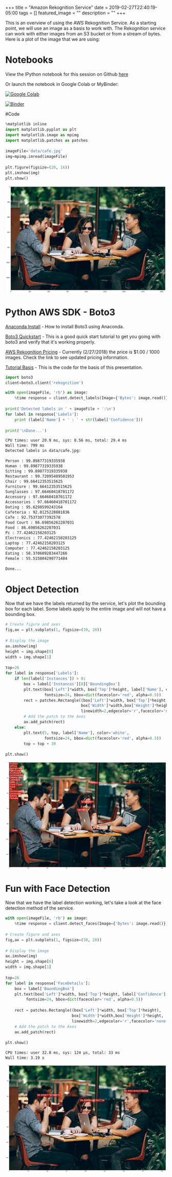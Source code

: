 +++
title =  "Amazon Rekognition Service"
date = 2019-02-27T22:40:19-05:00
tags = []
featured_image = ""
description = ""
+++

This is an overview of using the AWS Rekognition Service. As a starting point, we will use an image as a basis to work with. The Rekognition service can work with either images from an S3 bucket or from a stream of bytes. Here is a plot of the image that we are using:

<!--more-->

# Notebooks

View the IPython notebook for this session on Github [here](https://github.com/HSV-AI/presentations/blob/master/2019/190227/Amazon_Rekognition.ipynb)

Or launch the notebook in Google Colab or MyBinder:

[![Google Colab](https://badgen.net/badge/Launch/on%20Google%20Colab/blue?icon=terminal)](https://colab.research.google.com/github/HSV-AI/presentations/blob/master/2019/190227/Amazon_Rekognition.ipynb)


[![Binder](https://mybinder.org/badge_logo.svg)](https://mybinder.org/v2/gh/HSV-AI/presentations/master?filepath=2019/190227/Amazon_Rekognition.ipynb)

#Code 

```python
%matplotlib inline
import matplotlib.pyplot as plt
import matplotlib.image as mpimg
import matplotlib.patches as patches

imageFile='data/cafe.jpg'
img=mpimg.imread(imageFile)

plt.figure(figsize=(20, 16))
plt.imshow(img)
plt.show()
```


![png](Amazon_Rekognition_1_0.png)


# Python AWS SDK - Boto3

[Anaconda Install](https://anaconda.org/anaconda/boto3) - How to install Boto3 using Anaconda.

[Boto3 Quickstart](https://boto3.amazonaws.com/v1/documentation/api/latest/guide/quickstart.html) - This is a good quick start tutorial to get you going with boto3 and verify that it's working properly.

[AWS Rekognition Pricing](https://aws.amazon.com/rekognition/pricing/) - Currently (2/27/2018) the price is $1.00 / 1000 images. Check the link to see updated pricing information.

[Tutorial Basis](https://docs.aws.amazon.com/rekognition/latest/dg/images-bytes.html) - This is the code for the basis of this presentation.


```python
import boto3
client=boto3.client('rekognition')
```


```python
with open(imageFile, 'rb') as image:
    %time response = client.detect_labels(Image={'Bytes': image.read()})
        
print('Detected labels in ' + imageFile + ':\n')
for label in response['Labels']:
    print (label['Name'] + ' : ' + str(label['Confidence']))

print('\nDone...')

```

    CPU times: user 20.9 ms, sys: 8.56 ms, total: 29.4 ms
    Wall time: 799 ms
    Detected labels in data/cafe.jpg:
    
    Person : 99.89877319335938
    Human : 99.89877319335938
    Sitting : 99.89877319335938
    Restaurant : 99.72095489501953
    Chair : 99.66412353515625
    Furniture : 99.66412353515625
    Sunglasses : 97.66460418701172
    Accessory : 97.66460418701172
    Accessories : 97.66460418701172
    Dating : 95.6298599243164
    Cafeteria : 92.8125228881836
    Cafe : 92.75373077392578
    Food Court : 86.69856262207031
    Food : 86.69856262207031
    Pc : 77.42462158203125
    Electronics : 77.42462158203125
    Laptop : 77.42462158203125
    Computer : 77.42462158203125
    Eating : 58.370609283447266
    Female : 55.515804290771484
    
    Done...


# Object Detection

Now that we have the labels returned by the service, let's plot the bounding box for each label. Some labels apply to the entire image and will not have a bounding box.


```python
# Create figure and axes
fig,ax = plt.subplots(1, figsize=(30, 20))

# Display the image
ax.imshow(img)
height = img.shape[0]
width = img.shape[1]

top=26
for label in response['Labels']:
    if len(label['Instances']) > 0:
        box = label['Instances'][0]['BoundingBox']
        plt.text(box['Left']*width, box['Top']*height, label['Name'], color='white', 
                 fontsize=24, bbox=dict(facecolor='red', alpha=0.5))
        rect = patches.Rectangle((box['Left']*width, box['Top']*height),
                                 box['Width']*width,box['Height']*height,
                                 linewidth=2,edgecolor='r',facecolor='none')
        # Add the patch to the Axes
        ax.add_patch(rect)
    else:
        plt.text(5, top, label['Name'], color='white', 
                 fontsize=24, bbox=dict(facecolor='red', alpha=0.5))
        top = top + 30
        
plt.show()
```


![png](Amazon_Rekognition_6_0.png)


# Fun with Face Detection

Now that we have the label detection working, let's take a look at the face detection method of the service.


```python
with open(imageFile, 'rb') as image:
    %time response = client.detect_faces(Image={'Bytes': image.read()})
        
# Create figure and axes
fig,ax = plt.subplots(1, figsize=(30, 20))

# Display the image
ax.imshow(img)
height = img.shape[0]
width = img.shape[1]

top=26
for label in response['FaceDetails']:
    box = label['BoundingBox']
    plt.text(box['Left']*width, box['Top']*height, label['Confidence'], color='white', 
         fontsize=24, bbox=dict(facecolor='red', alpha=0.5))

    rect = patches.Rectangle((box['Left']*width, box['Top']*height),
                             box['Width']*width,box['Height']*height,
                             linewidth=2,edgecolor='r',facecolor='none')
    # Add the patch to the Axes
    ax.add_patch(rect)
        
plt.show()
```

    CPU times: user 32.8 ms, sys: 124 µs, total: 33 ms
    Wall time: 3.19 s



![png](Amazon_Rekognition_8_1.png)

